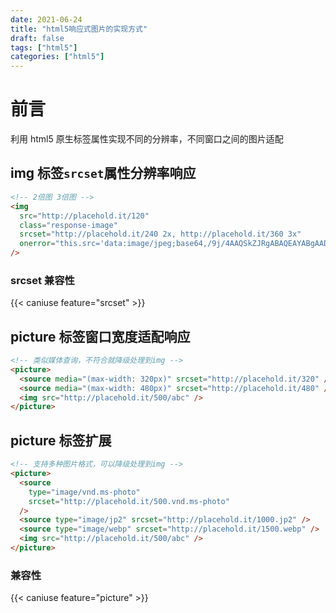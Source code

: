 ```yaml
---
date: 2021-06-24
title: "html5响应式图片的实现方式"
draft: false
tags: ["html5"]
categories: ["html5"]
---
```


# 前言

利用 html5 原生标签属性实现不同的分辨率，不同窗口之间的图片适配

<!-- more -->

## img 标签`srcset`属性分辨率响应

```html
<!-- 2倍图 3倍图 -->
<img
  src="http://placehold.it/120"
  class="response-image"
  srcset="http://placehold.it/240 2x, http://placehold.it/360 3x"
  onerror="this.src='data:image/jpeg;base64,/9j/4AAQSkZJRgABAQEAYABgAAD//AK3/ALYH+5hX6FV5N4Y/5GHwx/vyf+iJa9ZrysPhoYVShDZu/potDmwWFhhIzhT2bv6aLQ//Z'"
/>
```

### srcset 兼容性

{{< caniuse feature="srcset" >}}

## picture 标签窗口宽度适配响应

```html
<!-- 类似媒体查询，不符合就降级处理到img -->
<picture>
  <source media="(max-width: 320px)" srcset="http://placehold.it/320" />
  <source media="(max-width: 480px)" srcset="http://placehold.it/480" />
  <img src="http://placehold.it/500/abc" />
</picture>
```

## picture 标签扩展

```html
<!-- 支持多种图片格式，可以降级处理到img -->
<picture>
  <source
    type="image/vnd.ms-photo"
    srcset="http://placehold.it/500.vnd.ms-photo"
  />
  <source type="image/jp2" srcset="http://placehold.it/1000.jp2" />
  <source type="image/webp" srcset="http://placehold.it/1500.webp" />
  <img src="http://placehold.it/500/abc" />
</picture>
```

### 兼容性

{{< caniuse feature="picture" >}}
